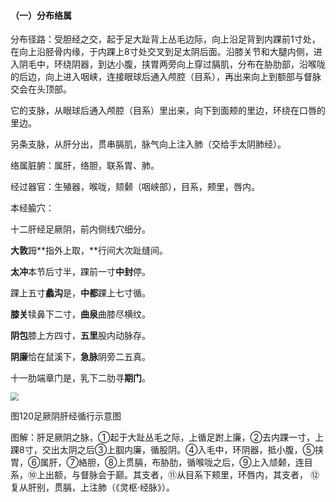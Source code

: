 #### （一）分布络属

分布径路：受胆经之交，起于足大趾背上丛毛边际，向上沿足背到内踝前1寸处，在向上沿胫骨内缘，于内踝上8寸处交叉到足太阴后面。沿膝关节和大腿内侧，进入阴毛中，环绕阴器，到达小腹，挟胃两旁向上穿过膈肌，分布在胁肋部，沿喉咙的后边，向上进入咽峡，连接眼球后通入颅腔（目系），再出来向上到额部与督脉交会在头顶部。

它的支脉，从眼球后通入颅腔（目系）里出来，向下到面颊的里边，环绕在口唇的里边。

另条支脉，从肝分出，贯串膈肌，脉气向上注入肺（交给手太阴肺经）。

络属脏腑：属肝，络胆，联系胃、肺。

经过器官：生殖器，喉咙，颏颡（咽峡部），目系，颊里，唇内。

本经腧穴：

十二肝经足厥阴，前内侧线穴细分。

**大敦**𧿹**指外上取，**行间大次趾缝间。

**太冲**本节后寸半，踝前一寸**中封**停。

踝上五寸**蠡沟**是，**中都**踝上七寸循。

**膝关**犊鼻下二寸，**曲泉**曲膝尽横纹。

**阴包**膝上方四寸，**五里**股内动脉存。

**阴廉**恰在鼠溪下，**急脉**阴旁二五真。

十一肋端章门是，乳下二肋寻**期门**。

<img src="./img/图120.jpg" style="zoom:80%;" />

图120足厥阴肝经循行示意图

图解：肝足厥阴之脉，①起于大趾丛毛之际，上循足跗上廉，②去内踝一寸，上踝8寸，交出太阴之后③上腘内廉，循股阴。④入毛中，环阴器，抵小腹，⑤挟胃，⑥属肝，⑦絡胆，⑧上贯膈，布胁肋，循喉咙之后，⑨上入颃颡，连目系，⑩上出额，与督脉会于巅。其支者，⑪从目系下颊里，环唇内，其支者， ⑫复从肝别，贯膈，上注肺（《灵枢·经脉》）。
